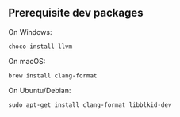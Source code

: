 ## Prerequisite dev packages

On Windows:

    choco install llvm

On macOS:

    brew install clang-format

On Ubuntu/Debian:

    sudo apt-get install clang-format libblkid-dev